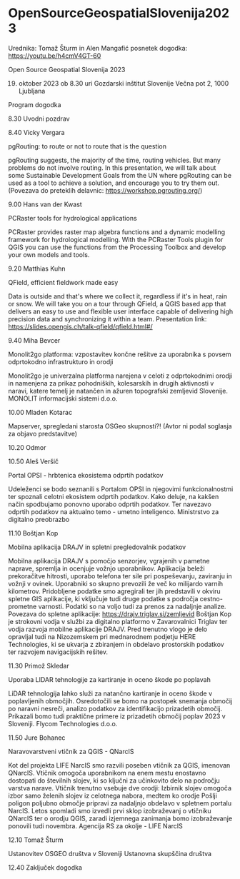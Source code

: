 # OpenSourceGeospatialSlovenija2023
Urednika: Tomaž Šturm in Alen Mangafić
posnetek dogodka:
https://youtu.be/h4cmV4GT-60

Open Source Geospatial Slovenija 2023

19. oktober 2023 ob 8.30 uri
Gozdarski inštitut Slovenije
Večna pot 2, 1000 Ljubljana

Program dogodka

8.30  Uvodni pozdrav

8.40  Vicky Vergara

pgRouting: to route or not to route that is the question

pgRouting suggests, the majority of the time, routing vehicles. But many problems do not involve routing. In this presentation, we will talk about some Sustainable Development Goals from the UN where pgRouting can be used as a tool to achieve a solution, and encourage you to try them out.
(Povezava do preteklih delavnic: https://workshop.pgrouting.org/)

9.00  Hans van der Kwast

PCRaster tools for hydrological applications

PCRaster provides raster map algebra functions and a dynamic modelling framework for hydrological modelling. With the PCRaster Tools plugin for QGIS you can use the functions from the Processing Toolbox and develop your own models and tools.

9.20  Matthias Kuhn

QField, efficient fieldwork made easy

Data is outside and that's where we collect it, regardless if it's in heat, rain or snow. We will take you on a tour through QField, a QGIS based app that delivers an easy to use and flexible user interface capable of delivering high precision data and synchronizing it within a team.
Presentation link: https://slides.opengis.ch/talk-qfield/qfield.html#/

9.40 Miha Bevcer

Monolit2go platforma: vzpostavitev končne rešitve za uporabnika s povsem odprtokodno infrastrukturo in orodji

Monolit2go je univerzalna platforma narejena v celoti z odprtokodnimi orodji in namenjena za prikaz pohodniških, kolesarskih in drugih aktivnosti v naravi, katere temelj je natančen in ažuren topografski zemljevid Slovenije.
MONOLIT informacijski sistemi d.o.o.


10.00 Mladen Kotarac

Mapserver, spregledani starosta OSGeo skupnosti?!
(Avtor ni podal soglasja za objavo predstavitve)

10.20 Odmor


10.50 Aleš Veršič

Portal OPSI - hrbtenica ekosistema odprtih podatkov

Udeleženci se bodo seznanili s Portalom OPSI in njegovimi funkcionalnostmi ter spoznali celotni ekosistem odprtih podatkov. Kako deluje, na kakšen način spodbujamo ponovno uporabo odprtih podatkov. Ter navezavo odprtih podatkov na aktualno temo - umetno inteligenco.
Ministrstvo za digitalno preobrazbo


11.10 Boštjan Kop

Mobilna aplikacija DRAJV in spletni pregledovalnik podatkov

Mobilna aplikacija DRAJV s pomočjo senzorjev, vgrajenih v pametne naprave, spremlja in ocenjuje vožnjo uporabnikov. Aplikacija beleži prekoračitve hitrosti, uporabo telefona ter sile pri pospeševanju, zaviranju in vožnji v ovinek. Uporabniki so skupno prevozili že več ko milijardo varnih kilometrov. Pridobljene podatke smo agregirali ter jih predstavili v okviru spletne GIS aplikacije, ki vključuje tudi druge podatke s področja cestno-prometne varnosti. Podatki so na voljo tudi za prenos za nadaljnje analize. Povezava do spletne aplikacije: https://drajv.triglav.si/zemljevid
Boštjan Kop je strokovni vodja v službi za digitalno platformo v Zavarovalnici Triglav ter vodja razvoja mobilne aplikacije DRAJV. Pred trenutno vlogo je delo opravljal tudi na Nizozemskem pri mednarodnem podjetju HERE Technologies, ki se ukvarja z zbiranjem in obdelavo prostorskih podatkov ter razvojem navigacijskih rešitev.

11.30 Primož Skledar

Uporaba LIDAR tehnologije za kartiranje in oceno škode po poplavah

LiDAR tehnologija lahko služi za natančno kartiranje in oceno škode v poplavljenih območjih. Osredotočili se bomo na postopek snemanja območij po naravni nesreči, analizo podatkov za identifikacijo prizadetih območij. Prikazali bomo tudi praktične primere iz prizadetih območij poplav 2023 v Sloveniji.
Flycom Technologies d.o.o.


11.50 Jure Bohanec

Naravovarstveni vtičnik za QGIS - QNarcIS

Kot del projekta LIFE NarcIS smo razvili poseben vtičnik za QGIS, imenovan QNarcIS. Vtičnik omogoča uporabnikom na enem mestu enostavno dostopati do številnih slojev, ki so ključni za učinkovito delo na področju varstva narave. Vtičnik trenutno vsebuje dve orodji: Izbirnik slojev omogoča izbor samo želenih slojev iz celotnega nabora, medtem ko orodje Pošlji poligon poljubno območje pripravi za nadaljnjo obdelavo v spletnem portalu NarcIS. Letos spomladi smo izvedli prvi sklop izobraževanj o vtičniku QNarcIS ter o orodju QGIS, zaradi izjemnega zanimanja bomo izobraževanje ponovili tudi novembra.
Agencija RS za okolje - LIFE NarcIS 

12.10 Tomaž Šturm

Ustanovitev OSGEO društva v Sloveniji
Ustanovna skupščina društva

12.40 Zaključek dogodka
